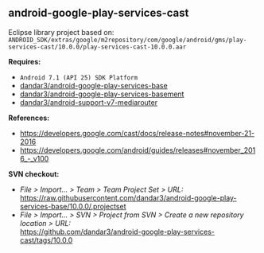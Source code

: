 ## android-google-play-services-cast

Eclipse library project based on:<br/>
`ANDROID_SDK/extras/google/m2repository/com/google/android/gms/play-services-cast/10.0.0/play-services-cast-10.0.0.aar`

**Requires:**
- `Android 7.1 (API 25) SDK Platform`
- [dandar3/android-google-play-services-base](https://github.com/dandar3/android-google-play-services-base/tree/10.0.0)
- [dandar3/android-google-play-services-basement](https://github.com/dandar3/android-google-play-services-basement/tree/10.0.0)
- [dandar3/android-support-v7-mediarouter](https://github.com/dandar3/android-support-v7-mediarouter/tree/25.0.1)

**References:**
- https://developers.google.com/cast/docs/release-notes#november-21-2016
- https://developers.google.com/android/guides/releases#november_2016_-_v100

**SVN checkout:**
- _File > Import... > Team > Team Project Set > URL:_<br/>
  https://raw.githubusercontent.com/dandar3/android-google-play-services-base/10.0.0/.projectset
- _File > Import... > SVN > Project from SVN > Create a new repository location > URL:_<br/> 
  https://github.com/dandar3/android-google-play-services-cast/tags/10.0.0